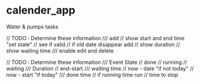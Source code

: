 # calender_app

Water & pumps  tasks

// TODO : Determine these information
/// add
// show start and end time "set state"
// see if valid
// if old date disappear add
// show duration
// show waiting time
/// enable edit and delete



// TODO : Determine these information
/// Event State
// done
// running
// waiting
/// Duration
// end-start
/// waiting time
// now - date "if not today"
// now - start "if today"
/// done time
// if running time run
// time to stop

